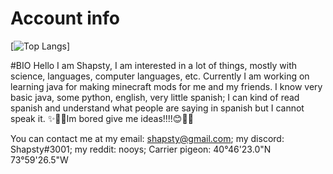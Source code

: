 # Account info
[![Top Langs](https://github-readme-stats.vercel.app/api/top-langs/?username=anuraghazra&layout=compact)]


#BIO
Hello I am Shapsty,
I am interested in a lot of things, mostly with science, languages, computer languages, etc.
Currently I am working on learning java for making minecraft mods for me and my friends.
I know very basic java, some python, english, very little spanish; I can kind of read spanish and understand what people are saying in spanish but I cannot speak it.
✨🥺😊Im bored give me ideas!!!!😊🥺✨

You can contact me at my email: shapsty@gmail.com; my discord: Shapsty#3001; my reddit: nooys;
Carrier pigeon: 40°46'23.0"N 73°59'26.5"W
